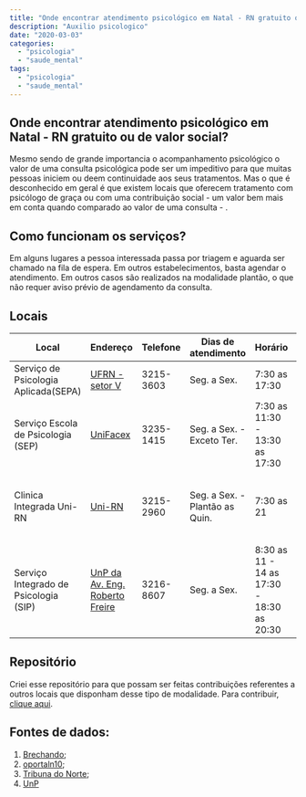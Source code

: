 ```yaml
---
title: "Onde encontrar atendimento psicológico em Natal - RN gratuito ou de valor social?"
description: "Auxilio psicologico"
date: "2020-03-03"
categories:
  - "psicologia"
  - "saude_mental"
tags:
  - "psicologia"
  - "saude_mental"
---
```


## Onde encontrar atendimento psicológico em Natal - RN gratuito ou de valor social?

 Mesmo sendo de grande importancia o acompanhamento psicológico o valor de uma consulta psicológica pode ser um impeditivo para que muitas pessoas iniciem ou deem continuidade aos seus tratamentos. 
Mas o que é desconhecido em geral é que existem locais que oferecem tratamento com psicólogo de graça ou com uma contribuição social - um valor bem mais em conta quando comparado ao valor de uma consulta - .


## Como funcionam os serviços?
Em alguns lugares a pessoa interessada passa por triagem e aguarda ser chamado na fila de espera.
Em outros estabelecimentos, basta agendar o atendimento.
Em outros casos são realizados na modalidade plantão, o que não requer aviso prévio de agendamento da consulta.



## Locais 
|  Local                    | Endereço             | Telefone     | Dias de atendimento | Horário | Valor |
| ------------------------- | ------------------ | ------------------ | ------------------ | ------------------ | ------------------ |
| Serviço de Psicologia Aplicada(SEPA) | [UFRN - setor V](https://www.google.com.br/maps/search/UFRN,+setor+V/@-5.8392941,-35.1997485,18z/data=!3m1!4b1) |3215-3603 | Seg. a Sex. | 7:30 as 17:30 | Conforme a renda |
| Serviço Escola de Psicologia (SEP) | [UniFacex](https://www.google.com.br/maps/place/UniFacex+-+Centro+Universit%C3%A1rio+Facex/@-5.8516137,-35.2088087,17z/data=!3m1!4b1!4m5!3m4!1s0x7b2ff64fef1ccdb:0x1ed4034f3d67757!8m2!3d-5.851619!4d-35.20662) |3235-1415 | Seg. a Sex. - Exceto Ter. | 7:30 as 11:30 - 13:30 as 17:30 | Gratuito |
| Clinica Integrada Uni-RN | [Uni-RN](https://www.google.com.br/maps/place/Centro+Universit%C3%A1rio+do+Rio+Grande+do+Nortegci+IIR/@-5.7938216,-35.1933153,18.25z/data=!4m5!3m4!1s0x7b300141bee4bf5:0x2f94c82726a27997!8m2!3d-5.7942478!4d-35.193245) |3215-2960 | Seg. a Sex. - Plantão as Quin. | 7:30 as 21 | Gratuito ou conforme a renda após avaliação |
| Serviço Integrado de Psicologia (SIP)| [UnP da Av. Eng. Roberto Freire](https://www.google.com/maps?q=UnP+da+Av.+Eng.+Roberto+Freire&um=1&ie=UTF-8&sa=X&ved=2ahUKEwi6jKrOqv3nAhUiLbkGHUTbAOMQ_AUoAXoECCIQAw)| 3216-8607 | Seg. a Sex. | 8:30 as 11 - 14 as 17:30 - 18:30 as 20:30 | Gratuito ou conforme a renda após avaliação |

## Repositório
Criei esse repositório para que possam ser feitas contribuições referentes a outros locais que disponham desse tipo de modalidade.
Para contribuir, [clique aqui](https://github.com/mrncstt/Servico_Psicologico/blob/master/README.md).


## Fontes de dados:

1.  [Brechando](https://www.brechando.com/2019/02/onde-procurar-servicos-de-psicologia-de-graca-em-natal/);
2.  [oportaln10](https://oportaln10.com.br/faculdade-oferece-atendimento-psicologico-gratuito-em-natal-90859/);
3.  [Tribuna do Norte](http://www.tribunadonorte.com.br/noticia/ufrn-oferece-acompanhamento-psicola-gico-gratuito/374945);
4.  [UnP](https://unp.br/noticias/servico-de-psicologia-abre-vagas-a-baixo-custo-em-natal/)


